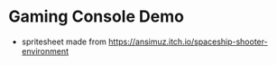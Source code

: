 # Gaming Console Demo
- spritesheet made from https://ansimuz.itch.io/spaceship-shooter-environment

